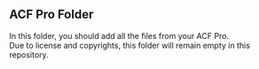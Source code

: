 ## ACF Pro Folder

In this folder, you should add all the files from your ACF Pro.<br>
Due to license and copyrights, this folder will remain empty in this repository.
